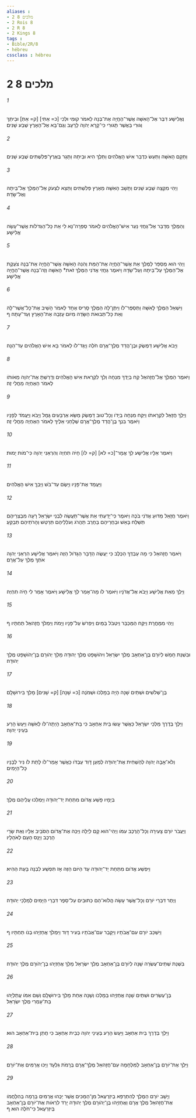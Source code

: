 ```yaml
---
aliases : 
- 2 מלכים 8
- 2 Rois 8
- 2 R 8
- 2 Kings 8
tags : 
- Bible/2R/8
- hébreu
cssclass : hébreu
---
```


# 2 מלכים 8

###### 1
וֶאֱלִישָׁע דִּבֶּר אֶל־הָאִשָּׁה אֲשֶׁר־הֶחֱיָה אֶת־בְּנָהּ לֵאמֹר קוּמִי וּלְכִי [כ= אַתִּי] [ק= אַתְּ] וּבֵיתֵךְ וְגוּרִי בַּאֲשֶׁר תָּגוּרִי כִּי־קָרָא יְהוָה לָרָעָב וְגַם־בָּא אֶל־הָאָרֶץ שֶׁבַע שָׁנִים׃
###### 2
וַתָּקָם הָאִשָּׁה וַתַּעַשׂ כִּדְבַר אִישׁ הָאֱלֹהִים וַתֵּלֶךְ הִיא וּבֵיתָהּ וַתָּגָר בְּאֶרֶץ־פְּלִשְׁתִּים שֶׁבַע שָׁנִים׃
###### 3
וַיְהִי מִקְצֵה שֶׁבַע שָׁנִים וַתָּשָׁב הָאִשָּׁה מֵאֶרֶץ פְּלִשְׁתִּים וַתֵּצֵא לִצְעֹק אֶל־הַמֶּלֶךְ אֶל־בֵּיתָהּ וְאֶל־שָׂדָהּ׃
###### 4
וְהַמֶּלֶךְ מְדַבֵּר אֶל־גֵּחֲזִי נַעַר אִישׁ־הָאֱלֹהִים לֵאמֹר סַפְּרָה־נָּא לִי אֵת כָּל־הַגְּדֹלֹות אֲשֶׁר־עָשָׂה אֱלִישָׁע׃
###### 5
וַיְהִי הוּא מְסַפֵּר לַמֶּלֶךְ אֵת אֲשֶׁר־הֶחֱיָה אֶת־הַמֵּת וְהִנֵּה הָאִשָּׁה אֲשֶׁר־הֶחֱיָה אֶת־בְּנָהּ צֹעֶקֶת אֶל־הַמֶּלֶךְ עַל־בֵּיתָהּ וְעַל־שָׂדָהּ וַיֹּאמֶר גֵּחֲזִי אֲדֹנִי הַמֶּלֶךְ זֹאת* הָאִשָּׁה וְזֶה־בְּנָהּ אֲשֶׁר־הֶחֱיָה אֱלִישָׁע׃
###### 6
וַיִּשְׁאַל הַמֶּלֶךְ לָאִשָּׁה וַתְּסַפֶּר־לֹו וַיִּתֶּן־לָהּ הַמֶּלֶךְ סָרִיס אֶחָד לֵאמֹר הָשֵׁיב אֶת־כָּל־אֲשֶׁר־לָהּ וְאֵת כָּל־תְּבוּאֹת הַשָּׂדֶה מִיֹּום עָזְבָה אֶת־הָאָרֶץ וְעַד־עָתָּה׃ ף
###### 7
וַיָּבֹא אֱלִישָׁע דַּמֶּשֶׂק וּבֶן־הֲדַד מֶלֶךְ־אֲרָם חֹלֶה וַיֻּגַּד־לֹו לֵאמֹר בָּא אִישׁ הָאֱלֹהִים עַד־הֵנָּה׃
###### 8
וַיֹּאמֶר הַמֶּלֶךְ אֶל־חֲזָהאֵל קַח בְּיָדְךָ מִנְחָה וְלֵךְ לִקְרַאת אִישׁ הָאֱלֹהִים וְדָרַשְׁתָּ אֶת־יְהוָה מֵאֹותֹו לֵאמֹר הַאֶחְיֶה מֵחֳלִי זֶה׃
###### 9
וַיֵּלֶךְ חֲזָאֵל לִקְרָאתֹו וַיִּקַּח מִנְחָה בְיָדֹו וְכָל־טוּב דַּמֶּשֶׂק מַשָּׂא אַרְבָּעִים גָּמָל וַיָּבֹא וַיַּעֲמֹד לְפָנָיו וַיֹּאמֶר בִּנְךָ בֶן־הֲדַד מֶלֶךְ־אֲרָם שְׁלָחַנִי אֵלֶיךָ לֵאמֹר הַאֶחְיֶה מֵחֳלִי זֶה׃
###### 10
וַיֹּאמֶר אֵלָיו אֱלִישָׁע לֵךְ אֱמָר־[כ= לֹא] [ק= לֹו] חָיֹה תִחְיֶה וְהִרְאַנִי יְהוָה כִּי־מֹות יָמוּת׃
###### 11
וַיַּעֲמֵד אֶת־פָּנָיו וַיָּשֶׂם עַד־בֹּשׁ וַיֵּבְךְּ אִישׁ הָאֱלֹהִים׃
###### 12
וַיֹּאמֶר חֲזָאֵל מַדּוּעַ אֲדֹנִי בֹכֶה וַיֹּאמֶר כִּי־יָדַעְתִּי אֵת אֲשֶׁר־תַּעֲשֶׂה לִבְנֵי יִשְׂרָאֵל רָעָה מִבְצְרֵיהֶם תְּשַׁלַּח בָּאֵשׁ וּבַחֻרֵיהֶם בַּחֶרֶב תַּהֲרֹג וְעֹלְלֵיהֶם תְּרַטֵּשׁ וְהָרֹתֵיהֶם תְּבַקֵּעַ׃
###### 13
וַיֹּאמֶר חֲזָהאֵל כִּי מָה עַבְדְּךָ הַכֶּלֶב כִּי יַעֲשֶׂה הַדָּבָר הַגָּדֹול הַזֶּה וַיֹּאמֶר אֱלִישָׁע הִרְאַנִי יְהוָה אֹתְךָ מֶלֶךְ עַל־אֲרָם׃
###### 14
וַיֵּלֶךְ מֵאֵת אֱלִישָׁע וַיָּבֹא אֶל־אֲדֹנָיו וַיֹּאמֶר לֹו מָה־אָמַר לְךָ אֱלִישָׁע וַיֹּאמֶר אָמַר לִי חָיֹה תִחְיֶה׃
###### 15
וַיְהִי מִמָּחֳרָת וַיִּקַּח הַמַּכְבֵּר וַיִּטְבֹּל בַּמַּיִם וַיִּפְרֹשׂ עַל־פָּנָיו וַיָּמֹת וַיִּמְלֹךְ חֲזָהאֵל תַּחְתָּיו׃ ף
###### 16
וּבִשְׁנַת חָמֵשׁ לְיֹורָם בֶּן־אַחְאָב מֶלֶךְ יִשְׂרָאֵל וִיהֹושָׁפָט מֶלֶךְ יְהוּדָה מָלַךְ יְהֹורָם בֶּן־יְהֹושָׁפָט מֶלֶךְ יְהוּדָה׃
###### 17
בֶּן־שְׁלֹשִׁים וּשְׁתַּיִם שָׁנָה הָיָה בְמָלְכֹו וּשְׁמֹנֶה [כ= שָׁנָה] [ק= שָׁנִים] מָלַךְ בִּירוּשָׁלִָם׃
###### 18
וַיֵּלֶךְ בְּדֶרֶךְ מַלְכֵי יִשְׂרָאֵל כַּאֲשֶׁר עָשׂוּ בֵּית אַחְאָב כִּי בַּת־אַחְאָב הָיְתָה־לֹּו לְאִשָּׁה וַיַּעַשׂ הָרַע בְּעֵינֵי יְהוָה׃
###### 19
וְלֹא־אָבָה יְהוָה לְהַשְׁחִית אֶת־יְהוּדָה לְמַעַן דָּוִד עַבְדֹּו כַּאֲשֶׁר אָמַר־לֹו לָתֵת לֹו נִיר לְבָנָיו כָּל־הַיָּמִים׃
###### 20
בְּיָמָיו פָּשַׁע אֱדֹום מִתַּחַת יַד־יְהוּדָה וַיַּמְלִכוּ עֲלֵיהֶם מֶלֶךְ׃
###### 21
וַיַּעֲבֹר יֹורָם צָעִירָה וְכָל־הָרֶכֶב עִמֹּו וַיְהִי־הוּא קָם לַיְלָה וַיַּכֶּה אֶת־אֱדֹום הַסֹּבֵיב אֵלָיו וְאֵת שָׂרֵי הָרֶכֶב וַיָּנָס הָעָם לְאֹהָלָיו׃
###### 22
וַיִּפְשַׁע אֱדֹום מִתַּחַת יַד־יְהוּדָה עַד הַיֹּום הַזֶּה אָז תִּפְשַׁע לִבְנָה בָּעֵת הַהִיא׃
###### 23
וְיֶתֶר דִּבְרֵי יֹורָם וְכָל־אֲשֶׁר עָשָׂה הֲלֹוא־הֵם כְּתוּבִים עַל־סֵפֶר דִּבְרֵי הַיָּמִים לְמַלְכֵי יְהוּדָה׃
###### 24
וַיִּשְׁכַּב יֹורָם עִם־אֲבֹתָיו וַיִּקָּבֵר עִם־אֲבֹתָיו בְּעִיר דָּוִד וַיִּמְלֹךְ אֲחַזְיָהוּ בְנֹו תַּחְתָּיו׃ ף
###### 25
בִּשְׁנַת שְׁתֵּים־עֶשְׂרֵה שָׁנָה לְיֹורָם בֶּן־אַחְאָב מֶלֶךְ יִשְׂרָאֵל מָלַךְ אֲחַזְיָהוּ בֶן־יְהֹורָם מֶלֶךְ יְהוּדָה׃
###### 26
בֶּן־עֶשְׂרִים וּשְׁתַּיִם שָׁנָה אֲחַזְיָהוּ בְמָלְכֹו וְשָׁנָה אַחַת מָלַךְ בִּירוּשָׁלִָם וְשֵׁם אִמֹּו עֲתַלְיָהוּ בַּת־עָמְרִי מֶלֶךְ יִשְׂרָאֵל׃
###### 27
וַיֵּלֶךְ בְּדֶרֶךְ בֵּית אַחְאָב וַיַּעַשׂ הָרַע בְּעֵינֵי יְהוָה כְּבֵית אַחְאָב כִּי חֲתַן בֵּית־אַחְאָב הוּא׃
###### 28
וַיֵּלֶךְ אֶת־יֹורָם בֶּן־אַחְאָב לַמִּלְחָמָה עִם־חֲזָהאֵל מֶלֶךְ־אֲרָם בְּרָמֹת גִּלְעָד וַיַּכּוּ אֲרַמִּים אֶת־יֹורָם׃
###### 29
וַיָּשָׁב יֹורָם הַמֶּלֶךְ לְהִתְרַפֵּא בְיִזְרְעֶאל מִן־הַמַּכִּים אֲשֶׁר יַכֻּהוּ אֲרַמִּים בָּרָמָה בְּהִלָּחֲמֹו אֶת־חֲזָהאֵל מֶלֶךְ אֲרָם וַאֲחַזְיָהוּ בֶן־יְהֹורָם מֶלֶךְ יְהוּדָה יָרַד לִרְאֹות אֶת־יֹורָם בֶּן־אַחְאָב בְּיִזְרְעֶאל כִּי־חֹלֶה הוּא׃ ף
